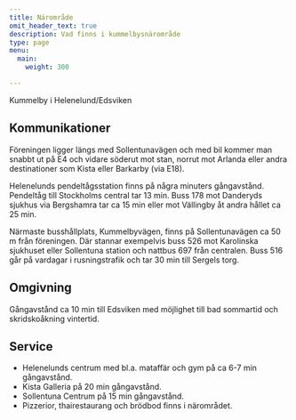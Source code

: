```yaml
---
title: Närområde
omit_header_text: true
description: Vad finns i kummelbysnärområde
type: page
menu:
  main:
    weight: 300

---
```

Kummelby i Helenelund/Edsviken

## Kommunikationer

Föreningen ligger längs med Sollentunavägen och med bil kommer man snabbt ut på E4 och vidare söderut mot stan, norrut mot Arlanda eller andra destinationer som Kista eller Barkarby (via E18).

Helenelunds pendeltågsstation finns på några minuters gångavstånd. Pendeltåg till Stockholms central tar 13 min. Buss 178 mot Danderyds sjukhus via Bergshamra tar ca 15 min eller mot Vällingby åt andra hållet ca 25 min.

Närmaste busshållplats, Kummelbyvägen, finns på Sollentunavägen ca 50 m från föreningen. Där stannar exempelvis buss 526 mot Karolinska sjukhuset eller Sollentuna station och nattbus 697 från centralen. Buss 516 går på vardagar i rusningstrafik och tar 30 min till Sergels torg.

## Omgivning

Gångavstånd ca 10 min till Edsviken med möjlighet till bad sommartid och skridskoåkning vintertid.

## Service

- Helenelunds centrum med bl.a. mataffär och gym på ca 6-7 min gångavstånd.
- Kista Galleria på 20 min gångavstånd.
- Sollentuna Centrum på 15 min gångavstånd.
- Pizzerior, thairestaurang och brödbod finns i närområdet.


